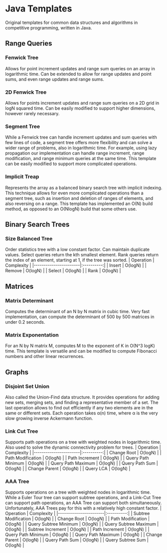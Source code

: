 # Java Templates
Original templates for common data structures and algorithms in competitive programming, written in Java.

## Range Queries

### Fenwick Tree
Allows for point increment updates and range sum queries on an array in logarithmic time. Can be extended to allow for range updates and point sums, and even range updates and range sums.

### 2D Fenwick Tree
Allows for points increment updates and range sum queries on a 2D grid in logN squared time. Can be easily modified to support higher dimensions, however rarely necessary.

### Segment Tree
While a Fenwick tree can handle increment updates and sum queries with few lines of code, a segment tree offers more flexibility and can solve a wider range of problems, also in logarithmic time. For example, using lazy propagation our implementation can handle range increment, range modification, and range minimum queries at the same time. This template can be easily modified to support more complicated operations.

### Implicit Treap
Represents the array as a balanced binary search tree with implicit indexing. This technique allows for even more complicated operations than a segment tree, such as insertion and deletion of ranges of elements, and also reversing on a range. This template has implemented an O(N) build method, as opposed to an O(NlogN) build that some others use.

## Binary Search Trees

### Size Balanced Tree
Order statistics tree with a low constant factor. Can maintain duplicate values. Select queries return the kth smallest element. Rank queries return the index of an element, starting at 1, if the tree was sorted.
| Operation             | Complexity |
|-----------------------|:----------:|
| Insert                |   O(logN)  |
| Remove                |   O(logN)  |
| Select                |   O(logN)  |
| Rank                  |   O(logN)  |

## Matrices

### Matrix Determinant
Computes the determinant of an N by N matrix in cubic time. Very fast implementation, can compute the determinant of 500 by 500 matrices in under 0.2 seconds.

### Matrix Exponentation
For an N by N matrix M, computes M to the exponent of K in O(N^3 logK) time. This template is versatile and can be modified to compute Fibonacci numbers and other linear recurrences.

## Graphs

### Disjoint Set Union

Also called the Union-Find data structure. It provides operations for adding new sets, merging sets, and finding a representative member of a set. The last operation allows to find out efficiently if any two elements are in the same or different sets. Each operation takes α(n) time, where α is the very slow growing inverse Ackermann function.

### Link Cut Tree
Supports path operations on a tree with weighted nodes in logarithmic time. Also used to solve the dynamic connectivity problem for trees.
| Operation             | Complexity |
|-----------------------|:----------:|
| Change Root           |   O(logN)  |
| Path Modification     |   O(logN)  |
| Path Increment        |   O(logN)  |
| Query Path Minimum    |   O(logN)  |
| Query Path Maximum    |   O(logN)  |
| Query Path Sum        |   O(logN)  |
| Change Parent         |   O(logN)  |
| Query LCA             |   O(logN)  |

### AAA Tree
Supports operations on a tree with weighted nodes in logarithmic time. While a Euler Tour tree can support subtree operations, and a Link-Cut Tree can support path operations, an AAA Tree can support both simultaneously. Unfortunately, AAA Trees pay for this with a relatively high constant factor.
| Operation             | Complexity |
|-----------------------|:----------:|
| Subtree Modification  |   O(logN)  |
| Change Root           |   O(logN)  |
| Path Modification     |   O(logN)  |
| Query Subtree Minimum |   O(logN)  |
| Query Subtree Maximum |   O(logN)  |
| Subtree Increment     |   O(logN)  |
| Path Increment        |   O(logN)  |
| Query Path Minimum    |   O(logN)  |
| Query Path Maximum    |   O(logN)  |
| Change Parent         |   O(logN)  |
| Query Path Sum        |   O(logN)  |
| Query Subtree Sum     |   O(logN)  |
